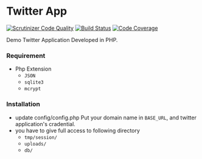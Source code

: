 # Twitter App
[![Scrutinizer Code Quality](https://scrutinizer-ci.com/g/dhaval-parekh/twitter-app/badges/quality-score.png?b=master)](https://scrutinizer-ci.com/g/dhaval-parekh/twitter-app/?branch=master)	[![Build Status](https://scrutinizer-ci.com/g/dhaval-parekh/twitter-app/badges/build.png?b=master)](https://scrutinizer-ci.com/g/dhaval-parekh/twitter-app/build-status/master)	[![Code Coverage](https://scrutinizer-ci.com/g/dhaval-parekh/twitter-app/badges/coverage.png?b=master)](https://scrutinizer-ci.com/g/dhaval-parekh/twitter-app/?branch=master)

Demo Twitter Application Developed in PHP.

### Requirement

* 	Php Extension
	-	`JSON`
	-	`sqlite3`
	-	`mcrypt`
	
### Installation

* 	update config/config.php Put your domain name in `BASE_URL`, and twitter application's cradential.
* 	you have to give full access to following directory
	- 	`tmp/session/`
	- 	`uploads/`
	-	`db/`
